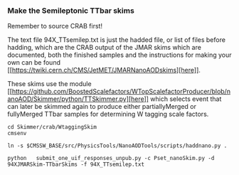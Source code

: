 
### Make the Semileptonic TTbar skims


Remember to source CRAB first!

The text file 94X_TTsemilep.txt is just the hadded file, or list of files before hadding, which are the CRAB output of the JMAR skims which are documented, both the finished samples and the instructions for making your own can be found [[https://twiki.cern.ch/CMS/JetMET/JMARNanoAODskims][here]].

These skims use the module [[https://github.com/BoostedScalefactors/WTopScalefactorProducer/blob/nanoAOD/Skimmer/python/TTSkimmer.py][here]] which selects event that can later be skimmed again to produce either partiallyMerged or fullyMerged TTbar samples for determining W tagging scale factors.

```
cd Skimmer/crab/WtaggingSkim
cmsenv

ln -s $CMSSW_BASE/src/PhysicsTools/NanoAODTools/scripts/haddnano.py .

python   submit_one_uif_responses_unpub.py -c Pset_nanoSkim.py -d 94XJMARSkim-TTbarSkims -f 94X_TTsemilep.txt
```














```